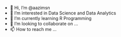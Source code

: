 - 👋 Hi, I’m @aazimsn
- 👀 I’m interested in Data Science and Data Analytics
- 🌱 I’m currently learning R Programming
- 💞️ I’m looking to collaborate on ...
- 📫 How to reach me ...

<!---
aazimsn/aazimsn is a ✨ special ✨ repository because its `README.md` (this file) appears on your GitHub profile.
You can click the Preview link to take a look at your changes.
--->
